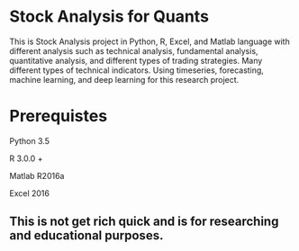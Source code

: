 # Stock Analysis for Quants
This is Stock Analysis project in Python, R, Excel, and Matlab language with different analysis such as technical analysis, fundamental analysis, quantitative analysis, and different types of trading strategies. Many different types of technical indicators. Using timeseries, forecasting, machine learning, and deep learning for this research project. 

# Prerequistes
Python 3.5

R 3.0.0 +

Matlab R2016a

Excel 2016

## This is not get rich quick and is for researching and educational purposes.
